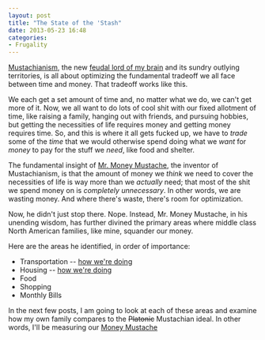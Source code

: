 ```yaml
---
layout: post
title: "The State of the 'Stash"
date: 2013-05-23 16:48
categories:
- Frugality
---
```


[Mustachianism][mustachianism], the new [feudal lord of my brain][brain-worm] and its sundry outlying territories, is all about optimizing the fundamental tradeoff we all face between time and money. That tradeoff works like this.

<!-- more -->

We each get a set amount of time and, no matter what we do, we can't get more of it. Now, we all want to do lots of cool shit with our fixed allotment of time, like raising a family, hanging out with friends, and pursuing hobbies, but getting the necessities of life requires money and getting money requires time. So, and this is where it all gets fucked up, we have to _trade_ some of the _time_ that we would otherwise spend doing what we _want_ for _money_ to pay for the stuff we _need_, like food and shelter.

The fundamental insight of [Mr. Money Mustache][mmm], the inventor of Mustachianism, is that the amount of money we _think_ we need to cover the necessities of life is way more than we _actually_ need; that most of the shit we spend money on is _completely unnecessary_. In other words, we are wasting money. And where there's waste, there's room for optimization.

Now, he didn't just stop there. Nope. Instead, Mr. Money Mustache, in his unending wisdom, has further divined the primary areas where middle class North American families, like mine, squander our money.

Here are the areas he identified, in order of importance: 

- Transportation -- [how we're doing][transportation]
- Housing -- [how we're doing][housing]
- Food
- Shopping
- Monthly Bills

In the next few posts, I am going to look at each of these areas and examine how my own family compares to the <strike>Platonic</strike> Mustachian ideal. In other words, I'll be measuring our [Money Mustache][stash]

[mmm]: http://www.mrmoneymustache.com/
[mustachianism]: http://www.mrmoneymustache.com/2013/02/22/getting-rich-from-zero-to-hero-in-one-blog-post/
[brain-worm]: /the-new-brain-worm/
[stash]: http://www.mrmoneymustache.com/2011/08/31/why-are-you-named-mr-money-mustache-anyway/
[transportation]: /stots-transportation/
[housing]: /stots-housing/
